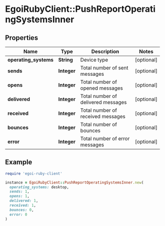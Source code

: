 # EgoiRubyClient::PushReportOperatingSystemsInner

## Properties

| Name | Type | Description | Notes |
| ---- | ---- | ----------- | ----- |
| **operating_systems** | **String** | Device type | [optional] |
| **sends** | **Integer** | Total number of sent messages | [optional] |
| **opens** | **Integer** | Total number of opened messages | [optional] |
| **delivered** | **Integer** | Total number of delivered messages | [optional] |
| **received** | **Integer** | Total number of received messages | [optional] |
| **bounces** | **Integer** | Total number of bounces | [optional] |
| **error** | **Integer** | Total number of error messages | [optional] |

## Example

```ruby
require 'egoi-ruby-client'

instance = EgoiRubyClient::PushReportOperatingSystemsInner.new(
  operating_systems: desktop,
  sends: 1,
  opens: 1,
  delivered: 1,
  received: 1,
  bounces: 0,
  error: 0
)
```

